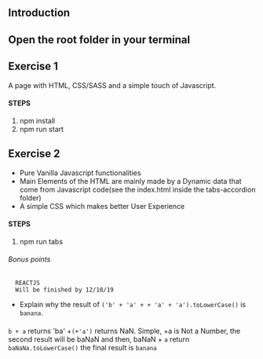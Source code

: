 Introduction
---
Open the root folder in your terminal
---

Exercise 1
---
A page with HTML, CSS/SASS and a simple touch of Javascript.

#### STEPS
1. npm install
2. npm run start

Exercise 2
---
+ Pure Vanilla Javascript functionalities 
+ Main Elements of the HTML are mainly made by a Dynamic data that come from Javascript code(see the index.html inside the tabs-accordion folder)
+ A simple CSS which makes better User Experience

#### STEPS
1. npm run tabs

###### Bonus points

```
  REACTJS
  Will be finished by 12/10/19

```

* Explain why the result of `('b' + 'a' + + 'a' + 'a').toLowerCase()` is `banana`.
#### 
`b + a` returns 'ba'
+`(+'a')` returns NaN. Simple, +a is Not a Number,
the second result will be baNaN
and then, baNaN + `a` return `baNaNa.toLowerCase()`
the final result is `banana`
